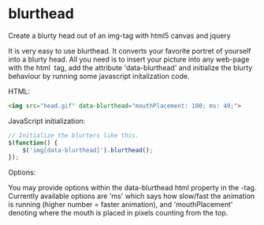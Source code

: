 blurthead
=========

Create a blurty head out of an img-tag with html5 canvas and jquery

It is very easy to use blurthead. It converts your favorite portret of yourself into a blurty head. All you need is to insert your picture into any web-page with the html <img> tag, add the attribute 'data-blurthead' and initialize the blurty behaviour by running some javascript initalization code.


HTML:

```HTML
<img src="head.gif" data-blurthead="mouthPlacement: 100; ms: 40;">
```

JavaScript initialization:

```JavaScript
// Initialize the blurters like this.
$(function() {
	$('img[data-blurthead]').blurthead();
});
```

Options:

You may provide options within the data-blurthead html property in the <img>-tag. Currently available options are 'ms' which says how slow/fast the animation is running (higher number = faster animation), and 'mouthPlacement' denoting where the mouth is placed in pixels counting from the top.

